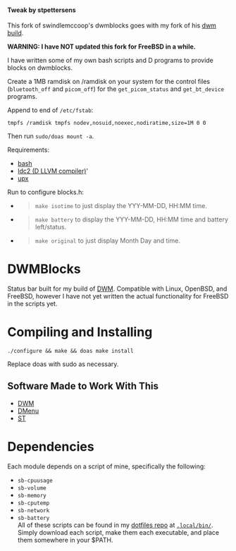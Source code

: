 #### Tweak by stpettersens
This fork of swindlemccoop's dwmblocks goes with my fork of his [dwm build](https://github.com/stpettersens/dwm).

**WARNING: I have NOT updated this fork for FreeBSD in a while.**

I have written some of my own bash scripts and D programs to provide
blocks on dwmblocks.

Create a 1MB ramdisk on /ramdisk on your system for the control files
(`bluetooth_off` and `picom_off`) for the `get_picom_status` and
`get_bt_device` programs.

Append to end of `/etc/fstab`:
```
tmpfs /ramdisk tmpfs nodev,nosuid,noexec,nodiratime,size=1M 0 0
```

Then run `sudo/doas mount -a`.

Requirements:
* [bash](http://en.wikipedia.org/wiki/Bash_(Unix_shell))
* [ldc2 (D LLVM compiler)](https://github.com/ldc-developers/ldc#installation)'
* [upx](https://github.com/upx/upx)

Run to configure blocks.h:
* > `make isotime` to just display the YYY-MM-DD, HH:MM time.
* > `make battery` to display the YYY-MM-DD, HH:MM time and battery left/status.
* > `make original` to just display Month Day and time.

# DWMBlocks
Status bar built for my build of [DWM](/swindlesmccoop/dwm). Compatible with Linux, OpenBSD, and FreeBSD, however I have not yet written the actual functionality for FreeBSD in the scripts yet.

# Compiling and Installing
```
./configure && make && doas make install
```
Replace doas with sudo as necessary.

## Software Made to Work With This
- [DWM](https://github.com/swindlesmccoop/dwm)
- [DMenu](https://github.com/swindlesmccoop/dmenu)
- [ST](https://github.com/swindlesmccoop/st)

# Dependencies
Each module depends on a script of mine, specifically the following:
- `sb-cpuusage`
- `sb-volume`
- `sb-memory`
- `sb-cputemp`
- `sb-network`
- `sb-battery`\
All of these scripts can be found in my [dotfiles repo](https://github.com/swindlesmccoop/not-just-dotfiles) at [`.local/bin/`](https://github.com/swindlesmccoop/not-just-dotfiles/tree/master/.local/bin). Simply download each script, make them each executable, and place them somewhere in your $PATH.
